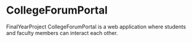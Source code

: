 # CollegeForumPortal
FinalYearProject
CollegeForumPortal is a web application where students and faculty members can interact each other.
